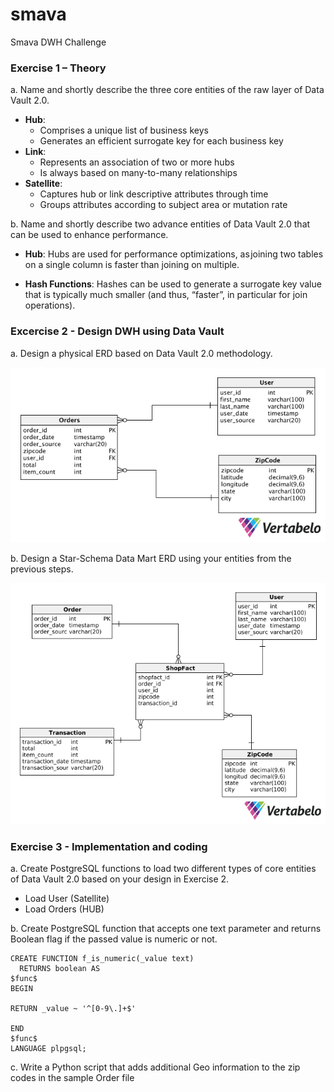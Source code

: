 # smava
Smava DWH Challenge

### Exercise 1 – Theory
a. Name and shortly describe the three core entities of the raw layer of Data Vault 2.0.

- **Hub**:
  - Comprises a unique list of business keys
  - Generates an efficient surrogate key for each business key
- **Link**:
  - Represents an association of two or more hubs
  - Is always based on many-to-many relationships
- **Satellite**:
  - Captures hub or link descriptive attributes through time
  - Groups attributes according to subject area or mutation rate

b. Name and shortly describe two advance entities of Data Vault 2.0 that can be used to enhance
performance.

- **Hub**: Hubs are used for performance optimizations, as joining two tables on a single column is faster than joining on multiple.

- **Hash Functions**: Hashes can be used to generate a surrogate key value that is typically much smaller (and thus, “faster”, in particular for join operations).

### Excercise 2 - Design DWH using Data Vault
a. Design a physical ERD based on Data Vault 2.0 methodology.

![Orders ERD](smava-orders-erd.png)

b. Design a Star-Schema Data Mart ERD using your entities from the previous steps.

![Orders Star ERD](smava-orders-star.png)

### Exercise 3 - Implementation and coding
a. Create PostgreSQL functions to load two different types of core entities of Data Vault 2.0 based on your design in Exercise 2.

- Load User (Satellite)
- Load Orders (HUB)
  

b. Create PostgreSQL function that accepts one text parameter and returns Boolean flag if the passed value is numeric or not.

```
CREATE FUNCTION f_is_numeric(_value text)
  RETURNS boolean AS
$func$
BEGIN

RETURN _value ~ '^[0-9\.]+$'

END
$func$
LANGUAGE plpgsql;
```

c. Write a Python script that adds additional Geo information to the zip codes in the sample Order file